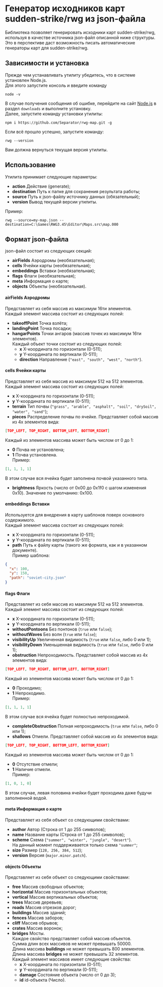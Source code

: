 # Генератор исходников карт sudden-strike/rwg из json-файла  

Библиотека позволяет генерировать исходники карт sudden-strike/rwg,
используя в качестве источника json-файл описанной ниже структуры.  
Это в перспективе даст возможность писать автоматические генераторы карт для
sudden-strike/rwg.

## Зависимости и установка  
Прежде чем устанавливать утилиту убедитесь, что в системе установлен Node.js.  
Для этого запустите консоль и введите команду
```
node -v
```
В случае получения сообщения об ошибке, перейдите на сайт [Node.js](https://nodejs.org/en/download/)
в раздел `downloads` и выполните установку.  
Далее, запустите команду установки утилиты:
```
npm i https://github.com/Separator/rwg-map.git -g
```
Если всё прошло успешно, запустите команду:
```
rwg --version
```
Вам должна вернуться текущая версия утилиты.

## Использование  
Утилита принимает следующие параметры:  
* **action** Действие (generate);
* **destination** Путь к папке для сохранения результата работы;
* **source** Путь к json-файлу источнику данных (обязательный);
* **version** Вывод текущей версии утилиты.  

Пример:  
```
rwg --source=my-map.json --destination=C:\Games\RWG3.45\Editor\Maps.src\map.000
```

## Формат json-файла  
json-файл состоит из следующих секций:  
* **airFields** Аэродромы (необязательная);
* **cells** Ячейки карты (необязательная);
* **embeddings** Вставки (необязательная);
* **flags** Флаги (необязательная);
* **meta** Информация о карте;
* **objects** Объекты (необязательная).

#### **airFields** Аэродромы  
Представляет из себя массив из максимум 16ти элементов.  
Каждый элемент массива состоит из следующих полей:
* **takeoffPoint** Точка взлёта;
* **landingPoint** Точка посадки;
* **hangarPoints** Точки ангаров (массив точек из максимум 16ти элементов).  
Каждый объект точки состоит из следующих полей:
  * **x** X-координата по горизонтали (0-511);
  * **y** Y-координата по вертикали (0-511);
  * **direction** Направление (`"east", "south", "west", "north"`).

#### **cells** Ячейки карты  
Представляет из себя массив из максимум 512 на 512 элементов.
Каждый элемент массива состоит из следующих полей:
* **x** X-координата по горизонтали (0-511);
* **y** Y-координата по вертикали (0-511);
* **terrain** Тип почвы (`"grass", "arable", "asphalt", "soil", "drySoil", "water", "sand"`);
* **pieces** Распределение почвы по ячейке. Представляет собой массив из 4х элементов вида:
```json
[TOP_LEFT, TOP_RIGHT, BOTTOM_LEFT, BOTTOM_RIGHT]
```
Каждый из элементов массива может быть числом от 0 до 1:
  * **0** Почва не установлена;
  * **1** Почва установлена.  
Пример:
```json
[1, 1, 1, 1]
```
В этом случае вся ячейка будет заполнена почвой указанного типа.
* **brightness** Яркость (число от 0x00 до 0x1f0 с шагом изменения 0x10).
Значение по умолчанию: 0x100.

#### **embeddings** Вставки  
Используется для внедрения в карту шаблонов поверх основного содержимого.  
Каждый элемент массива состоит из следующих полей:
* **x** X-координата по горизонтали (0-511);
* **y** Y-координата по вертикали (0-511);
* **path** Путь к файлу карты (такого же формата, как и в указанном документе).  
Пример шаблона:
```json
{
  "x": 100,
  "y": 150,
  "path": "soviet-city.json"
}
```

#### **flags** Флаги  
Представляет из себя массив из максимум 512 на 512 элементов.
Каждый элемент массива состоит из следующих полей:
* **x** X-координата по горизонтали (0-511);
* **y** Y-координата по вертикали (0-511);
* **withoutPontoons** Без понтонов (`true` или `false`);
* **withoutWaves** Без волн (`true` или `false`);
* **visibilityUp** Увеличенная видимость (`true` или `false`, либо 0 или 1);
* **visibilityDown** Уменьшенная видимость (`true` или `false`, либо 0 или 1);
* **obstruction** Непроходимость.
Представляет собой массив из 4х элементов вида:
```json
[TOP_LEFT, TOP_RIGHT, BOTTOM_LEFT, BOTTOM_RIGHT]
```
Каждый из элементов массива может быть числом от 0 до 1:
  * **0** Проходимо;
  * **1** Непроходимо.  
Пример:
```json
[1, 1, 1, 1]
```
В этом случае вся ячейка будет полностью непроходимой.
* **completeObstruction** Полная непроходимость (`true` или `false`, либо 0 или 1);
* **shallows** Отмели.
Представляет собой массив из 4х элементов вида:
```json
[TOP_LEFT, TOP_RIGHT, BOTTOM_LEFT, BOTTOM_RIGHT]
```
Каждый из элементов массива может быть числом от 0 до 1:
  * **0** Отсутствие отмели;
  * **1** Наличие отмели.  
Пример:
```json
[1, 0, 1, 0]
```
В этом случае, левая половина ячейки будет проходима даже будучи заполненной водой.

#### **meta** Информация о карте  
Представляет из себя объект со следующими свойствами:
* **author** Автор (Строка от 1 до 255 символов);
* **name** Название карты (Строка от 1 до 255 символов);
* **scheme** Схема (`"summer", "winter", "jungle", "desert"`).  
На данный момент поддерживается только схема `"summer"`;
* **size** Размер (`128, 256, 384, 512`);
* **version** Версия (`major.minor.patch`).

#### **objects** Объекты  
Представляет из себя объект со следующими свойствами:
* **free** Массив свободных объектов;
* **horizontal** Массив горизонтальных объектов;
* **vertical** Массив вертикальных объектов;
* **trees** Массив деревьев;
* **roads**  Массив отрезков дорог;
* **buildings** Массив зданий;
* **fences** Массив заборов;
* **cliff** Массив обрывов;
* **crates** Массив воронок;
* **bridges** Мосты.  
Каждое свойство представляет собой массив объектов.  
Сумма длин всех массивов не может превышать 50000.  
Длина массива **buildings** не может превышать 800 элементов.  
Длина массива **bridges** не может превышать 32 элементов.  
Каждый элемент массивов имеет следующие свойства:
  * **x** X-координата по горизонтали (0-511);
  * **y** Y-координата по вертикали (0-511);
  * **damage** Состояние объекта (число от 0 до 3);
  * **id** id-объекта (Число).
